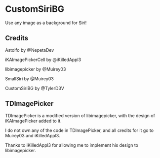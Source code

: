 # CustomSiriBG
Use any image as a background for Siri!

## Credits
Astolfo by @NepetaDev

iKAImagePickerCell by @iKilledAppl3

libimagepicker by @Muirey03

SmallSiri by @Muirey03

CustomSiriBG by @TylerD3V

## TDImagePicker
TDImagePicker is a modified version of libimagepicker, with the design of iKAImagePicker added to it.

I do not own any of the code in TDImagePicker, and all credits for it go to Muirey03 and iKilledAppl3.

Thanks to iKilledAppl3 for allowing me to implement his design to libimagepicker.
